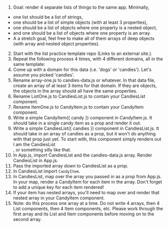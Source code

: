 1. Goal: render 4 separate lists of things to the same app. Minimally,
  - one list should be a list of strings,
  - one should be a list of simple objects (with at least 3 properties),
  - one should be a list of objects where one property is a nested object,
  - and one should be a list of objects where one property is an array.
  - A a stretch goal, feel free to make all of them arrays of deep objects (with array and nested object properties).
2. Start with the list practice template repo (Links to an external site.).
3. Repeat the following process 4 times, with 4 different domains, all in the same template:
  1. Come up with a domain for this data (i.e. 'dogs' or 'candies'). Let's assume you picked 'candies'.
  2.  Rename array-one.js to candies-data.js or whatever. In that data file, create an array of at least 3 items for that domain. If they are objects, the objects in the array should all have the same properties.
  3. Rename ListOne.js to CandiesList.js to contain your CandiesList component.
  4. Rename ItemOne.js to CandyItem.js to contain your CandyItem component.
  5. Write a simple CandyItem({ candy }) component in CandyItem.js. It should take in a single candy item as a prop and render it out.
  6. Write a simple CandiesList({ candies }) component in CandiesList.js. It should take in an array of candies as a prop, but it won't do anything with that prop just yet. To start with, this component simply renders out <div>I am the CandiesList</div>, or something silly like that.
  7. In App.js, import CandiesList and the candies-data.js array. Render CandiesList in App.js.
  8. Pass the imported array down to CandiesList as a prop.
  9. In CandiesList import `CandyItem`.
  10. In CandiesList, map over the array you passed in as a prop from App.js. In your map, render a CandyItem for each item in the array. Don't forget to add a unique key for each item rendered!
  11. If your item has nested arrays, you'll need to map over and render that nested array in your CandyItem component.
  12. Note: do this process one array at a time. Do not write 4 arrays, then 4 List components, then 4 Item components, etc. Please work through the first array and its List and Item components before moving on to the second array.

